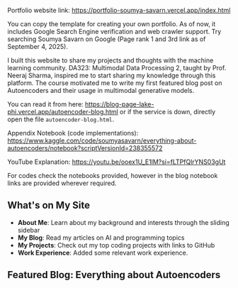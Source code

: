 Portfolio website link: https://portfolio-soumya-savarn.vercel.app/index.html

You can copy the template for creating your own portfolio. As of now, it includes Google Search Engine verification and web crawler support. Try searching Soumya Savarn on Google (Page rank 1 and 3rd link as of September 4, 2025).  

I built this website to share my projects and thoughts with the machine learning community. DA323: Multimodal Data Processing 2, taught by Prof. Neeraj Sharma, inspired me to start sharing my knowledge through this platform. The course motivated me to write my first featured blog post on Autoencoders and their usage in multimodal generative models.

You can read it from here: https://blog-page-lake-phi.vercel.app/autoencoder-blog.html or if the service is down, directly open the file `autoencoder-blog.html`.

Appendix Notebook (code implementations): https://www.kaggle.com/code/soumyasavarn/everything-about-autoencoders/notebook?scriptVersionId=238355572

YouTube Explanation: https://youtu.be/ooex1U_E1lM?si=fLTPfQlrYNS03gUt

For codes check the notebooks provided, however in the blog notebook links are provided wherever required.

## What's on My Site

- **About Me**: Learn about my background and interests through the sliding sidebar
- **My Blog**: Read my articles on AI and programming topics
- **My Projects**: Check out my top coding projects with links to GitHub
- **Work Experience**: Added some relevant work experience.

## Featured Blog: Everything about Autoencoders




